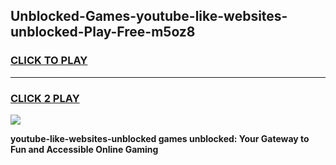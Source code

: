 
## Unblocked-Games-youtube-like-websites-unblocked-Play-Free-m5oz8
<h3>
<a href="https://premium76.site?title=youtube-like-websites-unblocked&ref=23A">CLICK TO PLAY</a></h3>
<hr>

<h3>
<a href="https://premium76.site?title=youtube-like-websites-unblocked&ref=23A">CLICK 2 PLAY</a>
  
</h3>

<a href="https://premium76.site?title=youtube-like-websites-unblocked&ref=23A"><img src="https://clearcache.store/games.png"></a>


**youtube-like-websites-unblocked games unblocked: Your Gateway to Fun and Accessible Online Gaming**
